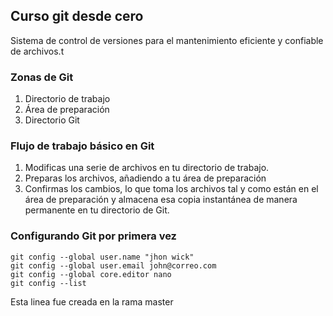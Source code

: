 ## Curso git desde cero
Sistema de control de versiones para el mantenimiento eficiente y confiable de archivos.t

### Zonas de Git

1. Directorio de trabajo
2. Área de preparación
3. Directorio Git


### Flujo de trabajo básico en Git

1. Modificas una serie de archivos en tu directorio de trabajo.
2. Preparas los archivos, añadiendo a tu área de preparación
3. Confirmas los cambios, lo que toma los archivos tal y como están en el área de preparación y almacena esa copia instantánea de manera permanente en tu directorio de Git.


### Configurando Git por primera vez

```
git config --global user.name "jhon wick"
git config --global user.email john@correo.com
git config --global core.editor nano
git config --list

```

Esta linea fue creada en la rama master
